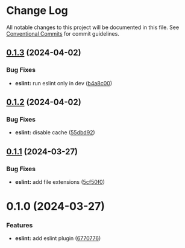 # Change Log

All notable changes to this project will be documented in this file.
See [Conventional Commits](https://conventionalcommits.org) for commit guidelines.

## [0.1.3](https://github.com/rambler-digital-solutions/razzle-addons/compare/@rambler-tech/razzle-eslint@0.1.2...@rambler-tech/razzle-eslint@0.1.3) (2024-04-02)

### Bug Fixes

- **eslint:** run eslint only in dev ([b4a8c00](https://github.com/rambler-digital-solutions/razzle-addons/commit/b4a8c0036c8430749230b29c763ef872e2ee0f79))

## [0.1.2](https://github.com/rambler-digital-solutions/razzle-addons/compare/@rambler-tech/razzle-eslint@0.1.1...@rambler-tech/razzle-eslint@0.1.2) (2024-04-02)

### Bug Fixes

- **eslint:** disable cache ([55dbd92](https://github.com/rambler-digital-solutions/razzle-addons/commit/55dbd92f9c9acd739f21ad73aa1a83f078024b7b))

## [0.1.1](https://github.com/rambler-digital-solutions/razzle-addons/compare/@rambler-tech/razzle-eslint@0.1.0...@rambler-tech/razzle-eslint@0.1.1) (2024-03-27)

### Bug Fixes

- **eslint:** add file extensions ([5cf50f0](https://github.com/rambler-digital-solutions/razzle-addons/commit/5cf50f0689d488bbcde0572f163ad3f73b0cb936))

# 0.1.0 (2024-03-27)

### Features

- **eslint:** add eslint plugin ([6770776](https://github.com/rambler-digital-solutions/razzle-addons/commit/6770776b391bb17576460b646f8ac82be2e5a4f3))
